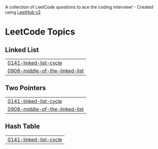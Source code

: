 A collection of LeetCode questions to ace the coding interview! - Created using [LeetHub v2](https://github.com/arunbhardwaj/LeetHub-2.0)
<!---LeetCode Topics Start-->
# LeetCode Topics
## Linked List
|  |
| ------- |
| [0141-linked-list-cycle](https://github.com/Navin-VijayaKumar/Leetcode-Problems/tree/master/0141-linked-list-cycle) |
| [0908-middle-of-the-linked-list](https://github.com/Navin-VijayaKumar/Leetcode-Problems/tree/master/0908-middle-of-the-linked-list) |
## Two Pointers
|  |
| ------- |
| [0141-linked-list-cycle](https://github.com/Navin-VijayaKumar/Leetcode-Problems/tree/master/0141-linked-list-cycle) |
| [0908-middle-of-the-linked-list](https://github.com/Navin-VijayaKumar/Leetcode-Problems/tree/master/0908-middle-of-the-linked-list) |
## Hash Table
|  |
| ------- |
| [0141-linked-list-cycle](https://github.com/Navin-VijayaKumar/Leetcode-Problems/tree/master/0141-linked-list-cycle) |
<!---LeetCode Topics End-->
